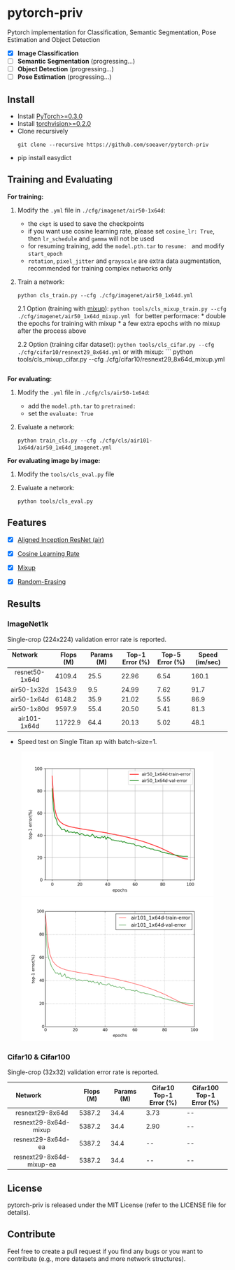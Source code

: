 # pytorch-priv
Pytorch implementation for Classification, Semantic Segmentation, Pose Estimation and Object Detection
- [x] **Image Classification**
- [ ] **Semantic Segmentation** (progressing...)
- [ ] **Object Detection** (progressing...)
- [ ] **Pose Estimation** (progressing...)

## Install
* Install [PyTorch>=0.3.0](http://pytorch.org/)
* Install [torchvision>=0.2.0](http://pytorch.org/)
* Clone recursively
  ```
  git clone --recursive https://github.com/soeaver/pytorch-priv
  ```
* pip install easydict


## Training and Evaluating

**For training:**
1. Modify the `.yml` file in `./cfg/imagenet/air50-1x64d`:
   * the `ckpt` is used to save the checkpoints
   * if you want use cosine learning rate, please set `cosine_lr: True`, then `lr_schedule` and `gamma` will not be used
   * for resuming training, add the `model.pth.tar` to `resume: ` and modify `start_epoch`
   * `rotation`, `pixel_jitter` and `grayscale` are extra data augmentation, recommended for training complex networks only
   
2. Train a network:
     ```
     python cls_train.py --cfg ./cfg/imagenet/air50_1x64d.yml 
     ```
     
    2.1 Option (training with [mixup](https://arxiv.org/pdf/1710.09412.pdf)): 
         ```
         python tools/cls_mixup_train.py --cfg ./cfg/imagenet/air50_1x64d_mixup.yml 
         ```
       for better performace:
         * double the epochs for training with mixup 
         * a few extra epochs with no mixup after the process above

    2.2 Option (training cifar dataset):
         ```
         python tools/cls_cifar.py --cfg ./cfg/cifar10/resnext29_8x64d.yml
         ```
         or with mixup:
         ```
         python tools/cls_mixup_cifar.py --cfg ./cfg/cifar10/resnext29_8x64d_mixup.yml
     ```

**For evaluating:**
1. Modify the `.yml` file in `./cfg/cls/air50-1x64d`:
   * add the `model.pth.tar` to `pretrained: `
   * set the `evaluate: True`
   
2. Evaluate a network:
     ```
     python train_cls.py --cfg ./cfg/cls/air101-1x64d/air50_1x64d_imagenet.yml 
     ```
     
**For evaluating image by image:**
1. Modify the `tools/cls_eval.py` file
   
2. Evaluate a network:
     ```
     python tools/cls_eval.py
     ```


## Features
- [x] [Aligned Inception ResNet (air)](https://arxiv.org/abs/1703.06211)
- [x] [Cosine Learning Rate](https://arxiv.org/pdf/1707.06990.pdf) 
- [x] [Mixup](https://arxiv.org/pdf/1710.09412.pdf)
- [x] [Random-Erasing](https://arxiv.org/pdf/1708.04896.pdf)


## Results

### ImageNet1k
Single-crop (224x224) validation error rate is reported. 

| Network                 | Flops (M) | Params (M) | Top-1 Error (%) | Top-5 Error (%) | Speed (im/sec) |
| :---------------------: | --------- |----------- | --------------- | --------------- | -------------- |
| resnet50-1x64d          | 4109.4    | 25.5       | 22.96           | 6.54            | 160.1          |
| air50-1x32d             | 1543.9    | 9.5        | 24.99           | 7.62            | 91.7           |
| air50-1x64d             | 6148.2    | 35.9       | 21.02           | 5.55            | 86.9           |
| air50-1x80d             | 9597.9    | 55.4       | 20.50           | 5.41            | 81.3           |
| air101-1x64d            | 11722.9   | 64.4       | 20.13           | 5.02            | 48.1           |

- Speed test on Single Titan xp with batch-size=1.

<div align='center'>
  <img src='utils/data/images/air50_1x64d_curve.png' height='330px'>
  <img src='utils/data/images/air101_1x64d_curve.png' height='330px'>
</div> 


### Cifar10 & Cifar100
Single-crop (32x32) validation error rate is reported. 

| Network                  | Flops (M) | Params (M) | Cifar10 Top-1<br/>Error (%) | Cifar100 Top-1<br/>Error (%) |
| :----------------------: | --------- |----------- | --------------------------- | ---------------------------- |
| resnext29-8x64d          | 5387.2    | 34.4       | 3.73                        | --                           |
| resnext29-8x64d-mixup    | 5387.2    | 34.4       | 2.90                        | --                           |
| resnext29-8x64d-ea       | 5387.2    | 34.4       | --                          | --                           |
| resnext29-8x64d-mixup-ea | 5387.2    | 34.4       | --                          | --                           |


## License

pytorch-priv is released under the MIT License (refer to the LICENSE file for details).


## Contribute
Feel free to create a pull request if you find any bugs or you want to contribute (e.g., more datasets and more network structures).

